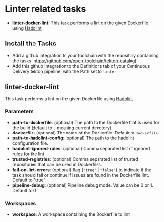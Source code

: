 # Linter related tasks

- **[linter-docker-lint](#linter-docker-lint)**: This task performs a lint on the given Dockerfile using [Hadolint](https://hub.docker.com/r/hadolint/hadolint)

## Install the Tasks
- Add a github integration to your toolchain with the repository containing the tasks (https://github.com/open-toolchain/tekton-catalog)
- Add this github integration to the Definitions tab of your Continuous Delivery tekton pipeline, with the Path set to `linter`

## linter-docker-lint
This task performs a lint on the given Dockerfile using [Hadolint](https://github.com/hadolint/hadolint)

### Parameters

* **path-to-dockerfile**: (optional) The path to the Dockerfile that is used for the build (default to `.` meaning current directory)
* **dockerfile**: (optional) The name of the Dockerfile. Default to `Dockerfile`.
* **path-to-hadolint-config**: (optional) The path to the hadolint configuration file.
* **hadolint-ignored-rules**: (optional) Comma separated list of ignored rules for the lint.
* **trusted-registries**: (optional) Comma separated list of trusted repositories that can be used in Dockerfiles.
* **fail-on-lint-errors**: (optional) flag (`"true"` | `"false"`) to indicate if the task should fail or continue if issues are found in the Dockerfile lint. Default to "true"
* **pipeline-debug**: (optional) Pipeline debug mode. Value can be 0 or 1. Default to 0

### Workspaces

* **workspace**: A workspace containing the Dockerfile to lint
